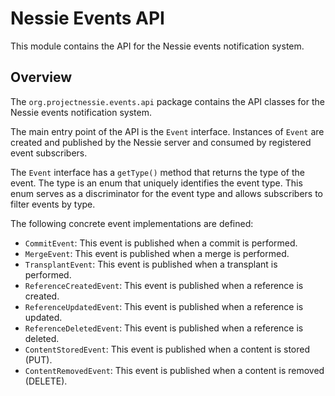 # Nessie Events API

This module contains the API for the Nessie events notification system.

## Overview

The `org.projectnessie.events.api` package contains the API classes for the Nessie events
notification system.

The main entry point of the API is the `Event` interface. Instances of `Event` are created and
published by the Nessie server and consumed by registered event subscribers.

The `Event` interface has a `getType()` method that returns the type of the event. The type is an
enum that uniquely identifies the event type. This enum serves as a discriminator for the
event type and allows subscribers to filter events by type.

The following concrete event implementations are defined:

* `CommitEvent`: This event is published when a commit is performed.
* `MergeEvent`: This event is published when a merge is performed.
* `TransplantEvent`: This event is published when a transplant is performed.
* `ReferenceCreatedEvent`: This event is published when a reference is created.
* `ReferenceUpdatedEvent`: This event is published when a reference is updated.
* `ReferenceDeletedEvent`: This event is published when a reference is deleted.
* `ContentStoredEvent`: This event is published when a content is stored (PUT).
* `ContentRemovedEvent`: This event is published when a content is removed (DELETE).
